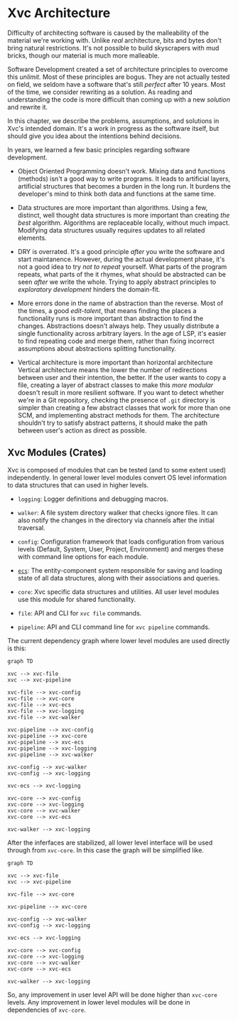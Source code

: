 # Xvc Architecture

Difficulty of architecting software is caused by the malleability of the material we're working with. 
Unlike _real_ architecture, bits and bytes don't bring natural restrictions.
It's not possible to build skyscrapers with mud bricks, though our material is much more malleable. 

Software Development created a set of architecture principles to overcome this _unlimit._ 
Most of these principles are bogus. 
They are not actually tested on field, we seldom have a software that's still _perfect_ after 10 years. 
Most of the time, we consider rewriting as a solution. 
As reading and understanding the code is more difficult than coming up with a new _solution_ and rewrite it. 

In this chapter, we describe the problems, assumptions, and solutions in Xvc's intended domain. 
It's a work in progress as the software itself, but should give you idea about the intentions behind decisions. 

In years, we learned a few basic principles regarding software development.

- Object Oriented Programming doesn't work.
Mixing data and functions (methods) isn't a good way to write programs. 
It leads to artificial layers, artificial structures that becomes a burden in the long run.
It burdens the developer's mind to think both data and functions at the same time. 

- Data structures are more important than algorithms. 
Using a few, distinct, well thought data structures is more important than creating _the best_ algorithm.
Algorithms are replaceable locally, without much impact. 
Modifying data structures usually requires updates to all related elements. 

- DRY is overrated.
It's a good principle _after_ you write the software and start maintanence. 
However, during the actual development phase, it's not a good idea to try _not to repeat_ yourself. 
What parts of the program repeats, what parts of the it rhymes, what should be abstracted can be seen _after_ we write the whole.
Trying to apply abstract principles to _exploratory development_ hinders the domain-fit.

- More errors done in the name of abstraction than the reverse.
Most of the times, a good _edit-talent_, that means finding the places a functionality runs is more important than abstraction to find the changes. 
Abstractions doesn't always help. 
They usually distribute a single functionality across arbitrary layers.
In the age of LSP, it's easier to find repeating code and merge them, rather than fixing incorrect assumptions about abstractions splitting functionality.

- Vertical architecture is more important than horizontal architecture
Vertical architecture means the lower the number of redirections between user and their intention, the better.
If the user wants to copy a file, creating a layer of abstract classes to make this *more modular* doesn't result in more resilient software. 
If you want to detect whether we're in a Git repository, checking the presence of `.git` directory is simpler than creating a few abstract classes that work for more than one SCM, and implementing abstract methods for them.
The architecture shouldn't try to satisfy abstract patterns, it should make the path between user's action as direct as possible.

## Xvc Modules (Crates)

Xvc is composed of modules that can be tested (and to some extent used) independently. 
In general lower level modules convert OS level information to data structures that can used in higher levels. 

- `logging`: Logger definitions and debugging macros.

- `walker`: A file system directory walker that checks ignore files. It can also notify the changes in the directory via channels after the initial traversal.

- `config`: Configuration framework that loads configuration from various levels (Default, System, User, Project, Environment) and merges these with command line options for each module. 

- [`ecs`](./ecs.md): The entity-component system responsible for saving and loading state of all data structures, along with their associations and queries.

- `core`: Xvc specific data structures and utilities. 
All user level modules use this module for shared functionality. 

- `file`: API and CLI for `xvc file` commands. 

- `pipeline`: API and CLI command line for `xvc pipeline` commands. 

The current dependency graph where lower level modules are used directly is this:

```mermaid 
graph TD 

xvc --> xvc-file
xvc --> xvc-pipeline

xvc-file --> xvc-config
xvc-file --> xvc-core
xvc-file --> xvc-ecs
xvc-file --> xvc-logging
xvc-file --> xvc-walker

xvc-pipeline --> xvc-config 
xvc-pipeline --> xvc-core
xvc-pipeline --> xvc-ecs
xvc-pipeline --> xvc-logging
xvc-pipeline --> xvc-walker

xvc-config --> xvc-walker
xvc-config --> xvc-logging

xvc-ecs --> xvc-logging

xvc-core --> xvc-config
xvc-core --> xvc-logging
xvc-core --> xvc-walker
xvc-core --> xvc-ecs

xvc-walker --> xvc-logging
```

After the inferfaces are stabilized, all lower level interface will be used through from `xvc-core`.
In this case the graph will be simplified like.

```mermaid 
graph TD 

xvc --> xvc-file
xvc --> xvc-pipeline

xvc-file --> xvc-core

xvc-pipeline --> xvc-core

xvc-config --> xvc-walker
xvc-config --> xvc-logging

xvc-ecs --> xvc-logging

xvc-core --> xvc-config
xvc-core --> xvc-logging
xvc-core --> xvc-walker
xvc-core --> xvc-ecs

xvc-walker --> xvc-logging
```

So, any improvement in user level API will be done higher than `xvc-core` levels. 
Any improvement in lower level modules will be done in dependencies of `xvc-core`.
